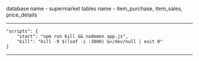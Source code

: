 database name - supermarket
tables name - item_purchase, item_sales, price_details

----------
    "scripts": {
        "start": "npm run kill && nodemon app.js",
        "kill": "kill -9 $(lsof -i :3000) &>/dev/null | exit 0"
    }
----------